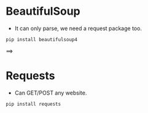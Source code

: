 # BeautifulSoup
- It can only parse, we need a request package too.
```
pip install beautifulsoup4
```
==>
# Requests
- Can GET/POST any website.
```
pip install requests
```
